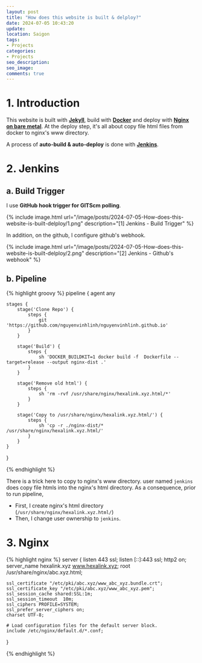 ```yaml
---
layout: post
title: "How does this website is built & delploy?"
date: 2024-07-05 10:43:20
update:
location: Saigon
tags:
- Projects
categories:
- Projects
seo_description:
seo_image:
comments: true
---
```


# 1. Introduction
This website is built with [**Jekyll**](https://jekyllrb.com/), build with [**Docker**](https://github.com/nguyenvinhlinh/nguyenvinhlinh.github.io/blob/master/Dockerfile) and deploy with
[**Nginx on bare metal**](https://nginx.org/en/). At the deploy step,
it's all about copy file html files from docker to nginx's www directory.

A process of **auto-build & auto-deploy** is done with [**Jenkins**](https://www.jenkins.io/).

# 2. Jenkins
## a. Build Trigger
I use **GitHub hook trigger for GITScm polling**.

{% include image.html url="/image/posts/2024-07-05-How-does-this-website-is-built-delploy/1.png" description="[1] Jenkins - Build Trigger" %}

In addition, on the github, I configure github's webhook.

{% include image.html url="/image/posts/2024-07-05-How-does-this-website-is-built-delploy/2.png" description="[2] Jenkins - Github's webhook" %}

## b. Pipeline
{% highlight groovy %}
pipeline {
    agent any

    stages {
        stage('Clone Repo') {
            steps {
                git 'https://github.com/nguyenvinhlinh/nguyenvinhlinh.github.io'
            }
        }

        stage('Build') {
            steps {
                sh 'DOCKER_BUILDKIT=1 docker build -f  Dockerfile --target=release --output nginx-dist .'
            }
        }

        stage('Remove old html') {
            steps {
                sh 'rm -rvf /usr/share/nginx/hexalink.xyz.html/*'
            }
        }

        stage('Copy to /usr/share/nginx/hexalink.xyz.html/') {
            steps {
                sh 'cp -r ./nginx-dist/* /usr/share/nginx/hexalink.xyz.html/'
            }
        }
    }
}

{% endhighlight %}

There is a trick here to copy to nginx's www directory. user named `jenkins` does copy file htmls into the nginx's html directory.
As a consequence, prior to run pipeline,
- First, I create nginx's html directory  (`/usr/share/nginx/hexalink.xyz.html/`)
- Then, I change user ownership to `jenkins`.

# 3. Nginx

{% highlight nginx %}
server {
    listen       443 ssl;
    listen       [::]:443 ssl;
    http2        on;
    server_name  hexalink.xyz www.hexalink.xyz;
    root         /usr/share/nginx/abc.xyz.html;

    ssl_certificate "/etc/pki/abc.xyz/www_abc_xyz.bundle.crt";
    ssl_certificate_key "/etc/pki/abc.xyz/www_abc_xyz.pem";
    ssl_session_cache shared:SSL:1m;
    ssl_session_timeout  10m;
    ssl_ciphers PROFILE=SYSTEM;
    ssl_prefer_server_ciphers on;
    charset UTF-8;

    # Load configuration files for the default server block.
    include /etc/nginx/default.d/*.conf;
}

{% endhighlight %}
